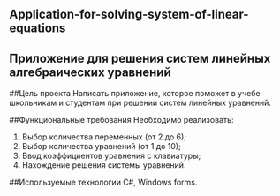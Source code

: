 ## Application-for-solving-system-of-linear-equations
## Приложение для решения систем линейных алгебраических уравнений

##Цель проекта
Написать приложение, которое поможет в учебе школьникам и студентам при решении систем линейных уравнений.

##Функциональные требования
Необходимо реализовать:
1) Выбор количества переменных (от 2 до 6);
2) Выбор количества уравнений (от 1 до 10);
3) Ввод коэффициентов уравнения с клавиатуры;
4) Нахождение решения системы уравнений.

##Используемые технологии
С#, Windows forms.
